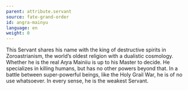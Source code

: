 ```yaml
---
parent: attribute.servant
source: fate-grand-order
id: angra-mainyu
language: en
weight: 0
---
```


This Servant shares his name with the king of destructive spirits in Zoroastrianism, the world’s oldest religion with a dualistic cosmology. Whether he is the real Aŋra Mainiiu is up to his Master to decide.
He specializes in killing humans, but has no other powers beyond that. In a battle between super-powerful beings, like the Holy Grail War, he is of no use whatsoever.
In every sense, he is the weakest Servant.

